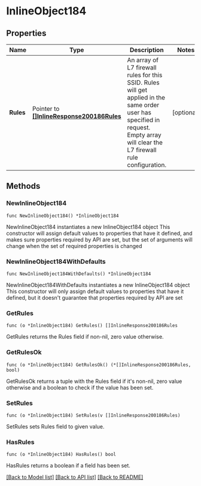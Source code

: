 # InlineObject184

## Properties

Name | Type | Description | Notes
------------ | ------------- | ------------- | -------------
**Rules** | Pointer to [**[]InlineResponse200186Rules**](InlineResponse200186Rules.md) | An array of L7 firewall rules for this SSID. Rules will get applied in the same order user has specified in request. Empty array will clear the L7 firewall rule configuration. | [optional] 

## Methods

### NewInlineObject184

`func NewInlineObject184() *InlineObject184`

NewInlineObject184 instantiates a new InlineObject184 object
This constructor will assign default values to properties that have it defined,
and makes sure properties required by API are set, but the set of arguments
will change when the set of required properties is changed

### NewInlineObject184WithDefaults

`func NewInlineObject184WithDefaults() *InlineObject184`

NewInlineObject184WithDefaults instantiates a new InlineObject184 object
This constructor will only assign default values to properties that have it defined,
but it doesn't guarantee that properties required by API are set

### GetRules

`func (o *InlineObject184) GetRules() []InlineResponse200186Rules`

GetRules returns the Rules field if non-nil, zero value otherwise.

### GetRulesOk

`func (o *InlineObject184) GetRulesOk() (*[]InlineResponse200186Rules, bool)`

GetRulesOk returns a tuple with the Rules field if it's non-nil, zero value otherwise
and a boolean to check if the value has been set.

### SetRules

`func (o *InlineObject184) SetRules(v []InlineResponse200186Rules)`

SetRules sets Rules field to given value.

### HasRules

`func (o *InlineObject184) HasRules() bool`

HasRules returns a boolean if a field has been set.


[[Back to Model list]](../README.md#documentation-for-models) [[Back to API list]](../README.md#documentation-for-api-endpoints) [[Back to README]](../README.md)


